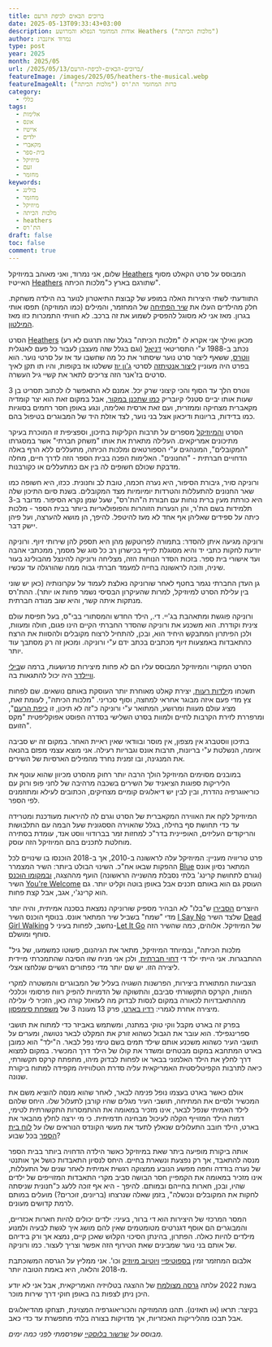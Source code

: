 ```yaml
---
title: ברוכים הבאים לכיפת הרעם
date: 2025-05-13T09:33:43+03:00
description: אודות המחזמר הנפלא והמרושע Heathers ("מלכות הכיתה")
author: נמרוד איזנברג
type: post
year: 2025
month: 2025/05
url: /2025/05/13/ברוכים-הבאים-לכיפת-הרעם/
featureImage: /images/2025/05/heathers-the-musical.webp
featureImageAlt: כרזת המחזמר הת'רס ("מלכות הכיתה")
category:
  - כללי
tags:
  - אלימות
  - אונס
  - אייטיז
  - ילדים
  - מקאברי
  - בית-ספר
  - מיוזיקל
  - זעם
  - מחזמר
keywords:
  - בולינג
  - מחזמר
  - מיוזיקל
  - מלכות הכיתה
  - heathers
  - הת'רס
draft: false
toc: false
comment: true
---
```

שלום, אני נמרוד, ואני מאוהב במיוזיקל [Heathers](https://heathers-the-musical.fandom.com/wiki/Heathers_the_Musical_Wikia) המבוסס על סרט הקאלט מסוף האייטיז [Heathers](https://heathers.fandom.com/wiki/Heathers_Wiki) שתורגם בארץ כ"מלכות הכיתה".

התוודעתי לשתי היצירות האלה במופע של קבוצת התיאטרון לנוער בה הילדה משחקת. חלק מהילדים העלו את [שיר הפתיחה](https://music.youtube.com/watch?v=d99Ylnlx4ek&feature=shared) של המחזמר, והמילים (כמו המוזיקה) תפסו אותי בגרון. מאז אני לא מסוגל להפסיק לשמוע את זה ברכב. לא חוויתי התמכרות כזו מאז [המילטון](2019-08-22-הוא-והיא-50.md).

הסרט [Heathers](https://www.imdb.com/title/tt0097493/) (מכאן ואילך אני אקרא לו "מלכות הכיתה" בגלל שזה תרגום לא רע וגם בגלל שזה מעצבן לעבור כל פעם לאנגלית) נכתב ב-1988 ע"י התסריטאי [דניאל ווטרס](https://en.wikipedia.org/wiki/Daniel_Waters_(screenwriter)), ששאף ליצור סרט נוער שיסתור את כל מה שחשבו עד אז על סרטי נוער. הוא בפרט היה מעוניין [ליצור אנטיתזה](https://gointothestory.blcklst.com/interview-daniel-waters-on-heathers-3b6cfdc65cc8) לסרטי [ג'ון יוז](https://en.wikipedia.org/wiki/John_Hughes_(filmmaker)) ששלטו אז בקופות, והיו תו תקן לאיך סרטים בז'אנר הזה צריכים לתאר את קשיי גיל העשרה.

ווטרס הלך עד הסוף והכי קיצוני שרק יכל. אמנם לא התאפשר לו לכתוב תסריט בן 3 שעות אותו יביים סטנלי קיובריק [כמו שתכנן במקור](https://en.wikipedia.org/wiki/Heathers#Development), אבל במקום זאת הוא יצר קומדיה מקאברית מצחיקה וממזרית, ועם זאת ארסית ואלימה, ונגע באופן חסר רחמים בסוגיות כמו בדידות, בריונות ודיכאון אצל בני נוער, לצד אזלת היד של המבוגרים בטיפול בהם.

הסרט [והמיוזיקל](https://www.heathersthemusical.com/) מספרים על תרבות הקליקות בתיכון, וספציפית זו המוכרת בעיקר מתיכונים אמריקאים. העלילה מתארת את אותו "משחק חברתי" אשר במסגרתו "המקובלים", המונהגים ע"י הספורטאים ומלכות הכיתה, מתעללים ללא הרף באלה הדחויים חברתית - "החנונים". האלימות הפכה בבית הספר הזה לדרך חיים, מחלה מדבקת שכולם חשופים לה בין אם כמתעללים או כקורבנות.

ורוניקה סויר, גיבורת הסיפור, היא נערה חכמה, טובת לב וחנונית. ככזו, היא חשופה כמו שאר החנונים להתעללות והטרדות יומיומיות מצד המקובלים. בשנת סיום התיכון שלה היא כורתת מעין ברית נוחות עם חבורת ה"הת'רס", שעל שמן נקרא הסיפור. מדובר ב-3 תלמידות בשם הת'ר, והן הנערות הזוהרות והפופולאריות ביותר בבית הספר - מלכות כיתה על ספידים שאליהן אף אחד לא מעז להיטפל. להיפך, הן מושא להערצה, ועל פיהן יישק דבר.

ורוניקה מגיעה איתן להסדר: בתמורה לפרוטקשן מהן היא תספק להן שירותי זיוף. ורוניקה יודעת לחקות כתבי יד והיא מסוגלת לזייף בכישרון רב כל סוג של מסמך, ממכתבי אהבה ועד אישורי בית ספר. בזכות הסדר הנוחות הזה, מצליחה ורוניקה להינצל מהבולינג בעור שיניה, וזוכה לראשונה בחייה למעמד חברתי גבוה ממה שהורגלה עד עכשיו.

גן העדן החברתי נגמר בחטף לאחר שורוניקה נאלצת לעמוד על עקרונותיה (כאן יש שוני בין עלילת הסרט למיוזיקל, למרות שהעיקרון הבסיסי נשמר פחות או יותר). ההת'רס מנתקות איתה קשר, והיא שוב מנודה חברתית.

ורוניקה פוגשת ומתאהבת בג'יי. די., הילד החדש והמסתורי בבי"ס, בעל תפיסת עולם צינית וקודרת. הוא משכנע את ורוניקה שהסדר החברתי הקיים הינו פגום, חולה ומעוות, ולכן הפיתרון המתבקש היחיד הוא, ובכן, להתחיל לרצוח מקובלים ולהסוות את הרצח כהתאבדות באמצעות זיוף מכתבים בכתב ידם ע"י ורוניקה. ומכאן זה רק מסתבך עוד יותר.

הסרט המקורי והמיוזיקל המבוסס עליו הם לא פחות מיצירות *מרושעות*, ברמה ש[בילי וויילדר](https://en.wikipedia.org/wiki/Billy_Wilder) היה יכול להתגאות בה.

תשכחו מ[ילדות רעות](https://www.imdb.com/title/tt0377092/), יצירת קאלט מאוחרת יותר העוסקת באותם נושאים. שם לפחות צץ מדי פעם איזה מבוגר אחראי למחצה, וסוף סכריני. "מלכות הכיתה", לעומת זאת, מציג עולם מעוות ומרושע, המתואר ע"י ורוניקה כ"זה לא תיכון, זו [כיפת הרעם](https://www.imdb.com/title/tt0089530/)", ומרפררת לזירת הקרבות לחיים ולמוות בסרט השלישי בסדרה הפוסט אפוקליפטית "מקס הזועם".

בתיכון ווסטברג אין מצפון, אין מוסר ובוודאי שאין ראיית האחר. במקום זה יש סביבה איומה, הנשלטת ע"י בריונות, תרבות אונס וגבריות רעילה. אני מוצא עצמי מפזם בהנאה את המנגינה, ובו זמנית נחרד מהמילים הארסיות של השירים. 

במובנים מסוימים המיוזיקל הולך הרבה יותר רחוק מהסרט מכיוון שהוא עוטף את הליריקות ספוגות הציאניד של השירים בשכבה מרהיבה של לחני פופ ורוק עם כוריאוגרפיה נהדרת, ובין לבין יש דיאלוגים קומיים מצחיקים, הכתובים לעילא ומתוזמנים לפי הספר.

המיוזיקל לקח את האווירה המקאברית של הסרט וגרם לה להיראות מעודכנת ומטרידה עד כדי תחושת סף בחילה, בגלל שהאוירה הססגונית שעל הבמה עם התלבושות והריקודים העליזים, האופיינית בדר"כ למחזות זמר בברודווי ווסט אנד, עומדת בסתירה מוחלטת לתכנים בהם המיוזיקל הזה עוסק.

פרט טריוויה מעניין: המיוזיקל עלה לראשונה ב-2010, אך ב-2018 הוכנסו בו שינויים לכל ההפקות שבאו אח"כ. השינוי הבולט ביותר: השיר המצמרר [Blue](https://music.youtube.com/watch?v=bx_QfkusXUQ&feature=shared) המתאר נסיון אונס (וגורם לתחושת קרינג' בלתי נסבלת מהשנייה הראשונה) הועף מההצגה, [ובמקומו הוכנס](https://erisdejarnett.com/blog/2021/heathers-assault-rewrite/) השיר [You're Welcome](https://music.youtube.com/watch?v=efqYi4cgtmE&feature=shared) העוסק גם הוא באותם תכנים אבל באופן בוטה וקליט יותר. גם הוא קרינג'י, אגב, אבל קצת פחות.

היוצרים [הסבירו](https://heathers-the-musical.fandom.com/wiki/You%27re_Welcome) ש"בלו" לא הבהיר מספיק שורוניקה נמצאת בסכנה אמיתית, והיה יותר מדי "שמח" בשביל שיר המתאר אונס. בנוסף הוכנס השיר [I Say No](https://music.youtube.com/watch?v=dLA04_ukN4Y&feature=shared) שלצד השיר [Dead Girl Walking](https://music.youtube.com/watch?v=4H1-vXnS2Js&feature=shared) נחשב, לפחות בעיני ל-[Let It Go](https://music.youtube.com/watch?v=qSU560anReg&feature=shared) של המיוזיקל. אלוהים, כמה שהשיר הזה סוחף ומושלם.

"מלכות הכיתה", ובמיוחד המיוזיקל, מתאר את הגיהנום, פשוטו כמשמעו, של גיל ההתבגרות. אני הייתי ילד די [דחוי חברתית](2015-12-02-בן-כלאיים-סיפור.md), ולכן אני מניח שזו הסיבה שהתמכרתי מיידית ליצירה הזו. יש שם יותר מדי כפתורים רגשיים שנלחצו אצלי.

הצביעות המתוארת ביצירות, הפרשנות השגויה בעליל של המבוגרים והמשטרה למקרי המוות, הקרקס התקשורתי סביבם, והתשוקה של הדמויות להפיק רווח פרסומי וכלכלי מההתאבדויות לכאורה במקום לנסות לבדוק מה לעזאזל קורה כאן, הזכיר לי עלילה מיצירה אחרת לגמרי: [רדיו בארט](https://simpsons.fandom.com/wiki/Radio_Bart), פרק 13 מעונה 3 של [משפחת סימפסון](https://www.imdb.com/title/tt0096697/).

בפרק זה בארט מקבל ווקי טוקי במתנה, ומשתמש באביזר כדי למתוח את תושבי ספרינגפילד. הוא עובר את הגבול כשהוא זורק את המקלט לבאר נטושה, ומערים על תושבי העיר כשהוא משכנע אותם שילד תמים בשם טימי נפל לבאר. ה"ילד" הוא כמובן בארט המתחבא במקום מבטחים ומשדר את קולו של הילד דרך המכשיר. במקום למצוא דרך לחלץ את הילד האלמוני בבאר או לפחות לבדוק מיהו, מתפתח קרקס תקשורתי, כיאה לתרבות הקפיטליסטית האמריקאית עליה סדרת הטלוויזיה מקפידה למתוח ביקורת שנונה.

אולם כאשר בארט בעצמו נופל פנימה לבאר, לאחר שהוא מנסה להוציא משם את המכשיר ולסיים את המתיחה, תושבי העיר מגלים שהיו קורבן לתעלול שלו. היחס שלהם לילד האמיתי שנפל לבאר, אינו מזכיר במאומה את ההתמסרות התקשורתית לטימי, דמות הילד המזוייף הקלה לעיכול מבחינה תדמיתית. כי מי ירצה לחלץ מהבאר את בארט, הילד חובב התעלולים שנאלץ לתעד את מעשי הקונדס הנוראים שלו על [לוח בית הספר](https://simpsons.fandom.com/wiki/Chalkboard_gag) בכל שבוע?

אותה ביקורת מופיעה ביתר שאת במיוזיקל כאשר הילדה הדחויה ביותר בבית הספר מנסה להתאבד, אך רק נפצעת ונשארת בחיים. היחס לנסיון התאבדות כושל אך אותנטי של נערה בודדה וחפה מפשע הנובע ממצוקה רגשית אמיתית לאחר שנים של התעללות, אינו מזכיר במאומה את הקמפיין חסר הבושה סביב מקרי התאבדות המזוייפים של ילדים שהיו, ובכן, חארות בחייהם ובמותם. להיפך - היא אף זוכה ללעג כ"חנונית שניסתה לחקות את המקובלים ונכשלה", בזמן שאלה שנרצחו (בריונים, זוכרים?) מועלים במותם לרמת קדושים מעונים.

המסר המרכזי של היצירות הוא די ברור, בעיני: ילדים יכולים להיות חארות אכזריים, והמבוגרים הם אוסף דגנרטים מטומטמים שאין להם מושג איך לגשת לבעיה ולמנוע מילדים להיות כאלה. הפתרון, בהינתן הסיכוי הקלוש שאכן קיים, נמצא אך ורק בידיהם של אותם בני נוער שמבינים שאת הטירוף הזה אפשר וצריך לעצור. כמו ורוניקה.

אלבום המחזמר זמין [בספוטיפיי](https://open.spotify.com/album/6r3jhI1kXM7NkEDowpkxOU) [ויוטיוב מיוזיק](https://music.youtube.com/playlist?list=OLAK5uy_lEBvRnRSkVwlaKYtrNVy5OoK4fhi788R4&feature=shared) וכו'. אני ממליץ על הגרסה המשוכתבת מ-2018 והלאה, היא באמת הטובה יותר.

בשנת 2022 עלתה [גרסה מצולמת](https://www.imdb.com/title/tt21435716/) של ההצגה בטלויזיה האמריקאית, אבל אני לא יודע היכן ניתן לצפות בה באופן חוקי דרך שירות מוכר.

בקיצר: תראו (או תאזינו). תהנו מהמוזיקה והכוריאוגרפיה המצוינת, תצחקו מהדיאלוגים אבל תבכו מהליריקות האכזריות, אך מדויקות בצורה בלתי מתפשרת עד כדי כאב.

*מבוסס על [שרשור בלוסקיי](https://bsky.app/profile/aizenimr.com/post/3loxmbov3wc2a) שפרסמתי לפני כמה ימים.*
